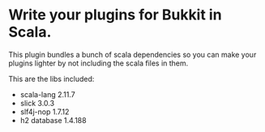 # Write your plugins for Bukkit in Scala.

This plugin bundles a bunch of scala dependencies so you can make your plugins lighter by not including the scala files in them.

This are the libs included:
- scala-lang 2.11.7
- slick 3.0.3
- slf4j-nop 1.7.12
- h2 database 1.4.188
